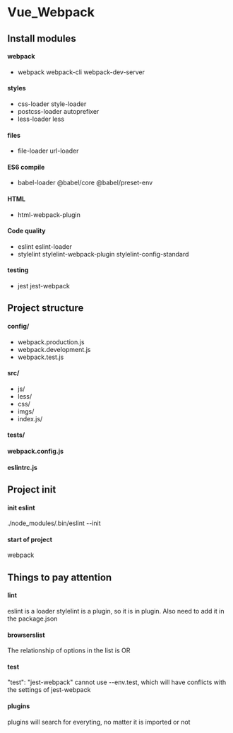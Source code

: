 # Vue_Webpack
## Install modules
#### webpack
* webpack webpack-cli webpack-dev-server
#### styles
* css-loader style-loader
* postcss-loader autoprefixer
* less-loader less
#### files
* file-loader url-loader
#### ES6 compile
* babel-loader @babel/core @babel/preset-env
#### HTML
* html-webpack-plugin
#### Code quality
* eslint eslint-loader
* stylelint stylelint-webpack-plugin stylelint-config-standard
#### testing
* jest jest-webpack


## Project structure
#### config/
* webpack.production.js
* webpack.development.js
* webpack.test.js

#### src/
* js/
* less/
* css/
* imgs/
* index.js/

#### tests/
#### webpack.config.js
#### eslintrc.js


## Project init
#### init eslint
./node_modules/.bin/eslint --init
#### start of project
webpack


## Things to pay attention
#### lint
eslint is a loader
stylelint is a plugin, so it is in plugin. Also need to add it in the package.json
#### browserslist
The relationship of options in the list is OR
#### test
"test": "jest-webpack"  cannot use --env.test, which will have conflicts with the settings of jest-webpack

#### plugins
plugins will search for everyting, no matter it is imported or not